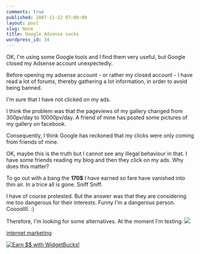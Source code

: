 ```yaml
---
comments: true
published: 2007-11-22 07:00:00
layout: post
slug: None
title: Google Adsense sucks
wordpress_id: 34
---
```



OK, I'm using some Google tools and I find them very useful, but Google closed my Adsense account unexpectedly.  

Before opening my adsense account - or rather my closed account - I have read a lot of forums, thereby gathering a lot information, in order to avoid being banned.  

I'm sure that I have not clicked on my ads.






I think the problem was that the pageviews of my gallery changed from 300pv/day to 10000pv/day. A friend of mine has posted some pictures of my gallery on facebook.  

Consequently, I think Google has reckoned that my clicks were only coming from friends of mine.






OK, maybe this is the truth but I cannot see any illegal behaviour in that. I have some friends reading my blog and then they click on my ads. Why does this matter?






To go out with a bang the **170$** I have earned so fare have vanished into thin air. In a trice all is gone. Sniff Sniff.






I have of course protested. But the answer was that they are considering me too dangerous for their interests. Funny I'm a dangerous person. Coooollll. :)






Therefore, I'm looking for some alternatives. At the moment I'm testing:
[
![](http://files.adbrite.com/mb/images/120x60-1-blue.gif)](http://www.adbrite.com/mb/landing_both.php?spid=65976&afb=120x60-1-blue)




[internet
marketing](http://www.bidvertiser.com)



[![Earn $$ with WidgetBucks!](http://www.widgetbucks.com/images/referral/logo2.png)](http://www.widgetbucks.com/home.page?referrer=5587005)



